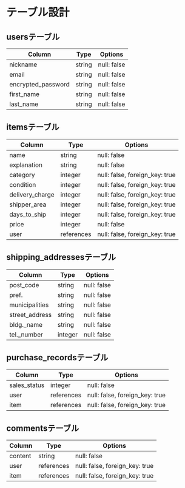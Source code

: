 # テーブル設計

## usersテーブル
| Column             | Type   | Options     |
| ------------------ | ------ | ----------- |
| nickname           | string | null: false |
| email              | string | null: false |
| encrypted_password | string | null: false |
| first_name         | string | null: false |
| last_name          | string | null: false |

## itemsテーブル
| Column             | Type       | Options                        |
| ------------------ | ---------- | ------------------------------ |
| name               | string     | null: false                    |
| explanation        | string     | null: false                    |
| category           | integer    | null: false, foreign_key: true |
| condition          | integer    | null: false, foreign_key: true |
| delivery_charge    | integer    | null: false, foreign_key: true |
| shipper_area       | integer    | null: false, foreign_key: true |
| days_to_ship       | integer    | null: false, foreign_key: true |
| price              | integer    | null: false                    |
| user               | references | null: false, foreign_key: true |

## shipping_addressesテーブル
| Column             | Type    | Options     |
| ------------------ | ------- | ----------- |
| post_code          | string  | null: false |
| pref.              | string  | null: false |
| municipalities     | string  | null: false |
| street_address     | string  | null: false |
| bldg._name         | string  | null: false |
| tel._number        | integer | null: false |

## purchase_recordsテーブル
| Column             | Type       | Options                        |
| ------------------ | -------    | ------------------------------ |
|sales_status        | integer    | null: false                    |
|user                | references | null: false, foreign_key: true |
|item                | references | null: false, foreign_key: true |

## commentsテーブル
| Column             | Type       | Options                        |
| ------------------ | ---------- | ------------------------------ |
| content            | string     | null: false                    |
| user               | references | null: false, foreign_key: true |
| item               | references | null: false, foreign_key: true |
